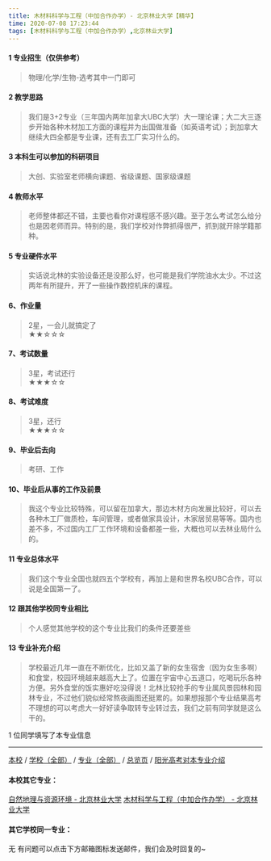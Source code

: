 ```yaml
---
title: 木材料科学与工程（中加合作办学）- 北京林业大学【精华】
time: 2020-07-08 17:23:44
tags: [木材料科学与工程（中加合作办学）,北京林业大学]
---
```

#### 1 专业招生（仅供参考）  
> 物理/化学/生物-选考其中一门即可



#### 2 教学思路  
> 我们是3+2专业（三年国内两年加拿大UBC大学）大一理论课；大二大三逐步开始各种木材加工方面的课程并为出国做准备（如英语考试）；到加拿大继续大四全都是专业课，还有去工厂实习什么的。



#### 3 本科生可以参加的科研项目  
>  大创、实验室老师横向课题、省级课题、国家级课题



#### 4 教师水平
> 老师整体都还不错，主要也看你对课程感不感兴趣。至于怎么考试怎么给分也是因老师而异。特别的是，我们学校对作弊抓得很严，抓到就开除学籍那种。



#### 5 专业硬件水平
> 实话说北林的实验设备还是没那么好，也可能是我们学院油水太少。不过这两年有所提升，开了一些操作数控机床的课程。



#### 6、作业量
> 2星，一会儿就搞定了  
★★☆☆☆



#### 7、考试数量  
> 3星，考试还行   
★★★☆☆



#### 8、考试难度  
> 3星，还行   
★★★☆☆



#### 9、毕业后去向  
> 考研、工作



#### 10、毕业后从事的工作及前景  
> 我这个专业比较特殊，可以留在加拿大，那边木材方向发展比较好，可以去各种木工厂做质检，车间管理，或者做家具设计，木家居贸易等等。国内也差不多，不过国内工厂工作环境和设备都差一些，大概也可以去林业局什么的。



#### 11 专业总体水平 
> 我们这个专业全国也就四五个学校有，再加上是和世界名校UBC合作，可以说是全国第一了。



####  12 跟其他学校同专业相比 
> 个人感觉其他学校的这个专业比我们的条件还要差些



####  13 专业补充介绍  
> 学校最近几年一直在不断优化，比如又盖了新的女生宿舍（因为女生多啊）和食堂，校园环境越来越高大上了。位置在宇宙中心五道口，吃喝玩乐各种方便。另外食堂的饭实惠好吃没得说！北林比较抢手的专业属风景园林和园林专业，不过他们貌似经常熬夜画图还挺累的。如果想报那个专业结果高考不理想的可以考虑大一好好读争取转专业转过去，我们之前有同学就是这么干的。


1 位同学填写了本专业信息
***
[本校](https://univgo.github.io/2020/07/08/北京林业大学) / [学校（全部）](https://univgo.github.io/2020/07/09/学校汇总页) / [专业（全部）](https://univgo.github.io/2020/07/09/专业汇总页) / [总览页](https://univgo.github.io/2020/07/09/总览) / [阳光高考对本专业介绍](http://zsb.bjfu.edu.cn/xkzy/clkxyjsxy/215425.htm)
#### 本校其它专业：
[自然地理与资源环境 - 北京林业大学](https://univgo.github.io/2020/07/08/自然地理与资源环境%20-%20北京林业大学)
[木材科学与工程（中加合作办学） - 北京林业大学](https://univgo.github.io/2020/07/08/木材料科学与工程（中加合作办学）-%20北京林业大学)
#### 其它学校同一专业：
无
有问题可以点击下方邮箱图标发送邮件，我们会及时回复的~